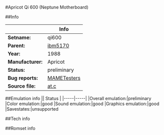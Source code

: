 #Apricot Qi 600 (Neptune Motherboard)

##Info

||Info|
|-----|-----|
|**Setname:**|qi600
|**Parent:**|[ibm5170](ibm5170.md)
|**Year:**|1988
|**Manufacturer:**|Apricot
|**Status:**|preliminary
|**Bug reports:**|[MAMETesters](http://mametesters.org/view_all_set.php?type=1&temporary=y&search=at.c)
|**Source file:**|[at.c](https://github.com/mamedev/mame/blob/master/src/mess/drivers/at.c)

##Emulation info
|| Status |
|-----|-----|
|Overall emulation:|preliminary
|Color emulation:|good
|Sound emulation:|good
|Graphics emulation:|good
|Savestates:|unsupported

##Tech info

##Romset info

<!--- START OF EDITED COMMENT DO NOT TOUCH TEXT ABOVE-->
